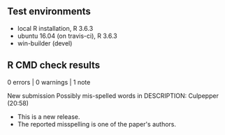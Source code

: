 ## Test environments

- local R installation, R 3.6.3
- ubuntu 16.04 (on travis-ci), R 3.6.3
- win-builder (devel)

## R CMD check results

0 errors | 0 warnings | 1 note

New submission
Possibly mis-spelled words in DESCRIPTION:
  Culpepper (20:58)
  
- This is a new release.
- The reported misspelling is one of the paper's authors.

